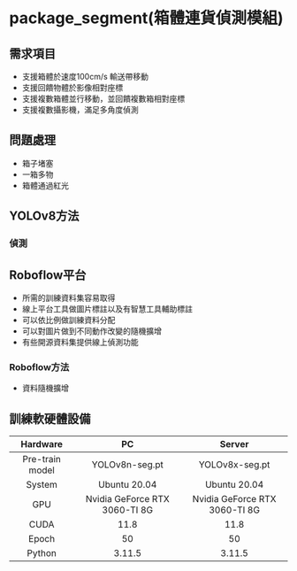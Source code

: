 # package_segment(箱體連貨偵測模組)
## 需求項目
- 支援箱體於速度100cm/s 輸送帶移動
- 支援回饋物體於影像相對座標
- 支援複數箱體並行移動，並回饋複數箱相對座標
- 支援複數攝影機，滿足多角度偵測

## 問題處理
- 箱子堵塞
- 一箱多物
- 箱體通過紅光

## YOLOv8方法
### 偵測

## Roboflow平台
- 所需的訓練資料集容易取得
- 線上平台工具做圖片標註以及有智慧工具輔助標註
- 可以依比例做訓練資料分配
- 可以對圖片做到不同動作改變的隨機擴增
- 有些開源資料集提供線上偵測功能
### Roboflow方法
- 資料隨機擴增

## 訓練軟硬體設備
| Hardware | PC | Server |
|:-------:|:---------:|:-------:|
| Pre-train model | YOLOv8n-seg.pt |YOLOv8x-seg.pt|
| System|Ubuntu 20.04| Ubuntu 20.04|
| GPU| Nvidia GeForce RTX 3060-TI 8G| Nvidia GeForce RTX 3060-TI 8G|
| CUDA| 11.8   | 11.8 |
| Epoch| 50  | 50 |
| Python| 3.11.5 | 3.11.5 |







